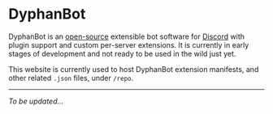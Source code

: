 # DyphanBot
DyphanBot is an [open-source](https://github.com/buzzbyte/DyphanBot)
extensible bot software for [Discord](https://discordapp.com) with plugin
support and custom per-server extensions. It is currently in early stages of
development and not ready to be used in the wild just yet.

This website is currently used to host DyphanBot extension manifests, and
other related `.json` files, under `/repo`.


---
*To be updated...*
